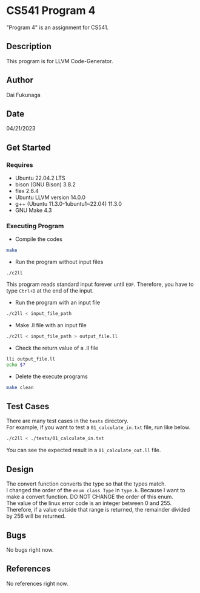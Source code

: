 # CS541 Program 4
"Program 4" is an assignment for CS541.

## Description
This program is for LLVM Code-Generator.

## Author
Dai Fukunaga

## Date
04/21/2023

## Get Started
### Requires
* Ubuntu 22.04.2 LTS
* bison (GNU Bison) 3.8.2
* flex 2.6.4
* Ubuntu LLVM version 14.0.0
* g++ (Ubuntu 11.3.0-1ubuntu1~22.04) 11.3.0
* GNU Make 4.3

### Executing Program
* Compile the codes
```bash
make
```

* Run the program without input files
```
./c2ll
```
This program reads standard input forever until `EOF`. Therefore, you have to type `Ctrl+D` at the end of the input.

* Run the program with an input file
```bash
./c2ll < input_file_path
```

* Make .ll file with an input file
```bash
./c2ll < input_file_path > output_file.ll
```

* Check the return value of a .ll file
```bash
lli output_file.ll
echo $?
```

* Delete the execute programs
```bash
make clean
```

## Test Cases
There are many test cases in the `tests` directory. <br>
For example, if you want to test a `01_calculate_in.txt` file, run like below.
```bash
./c2ll < ./tests/01_calculate_in.txt
```
You can see the expected result in a `01_calculate_out.ll` file.

## Design
The convert function converts the type so that the types match. <br>
I changed the order of the `enum class Type` in `type.h`. Because I want to make a convert function. DO NOT CHANGE the order of this enum.<br>
The value of the linux error code is an integer between 0 and 255. Therefore, if a value outside that range is returned, the remainder divided by 256 will be returned.

## Bugs
No bugs right now.

## References
No references right now.
